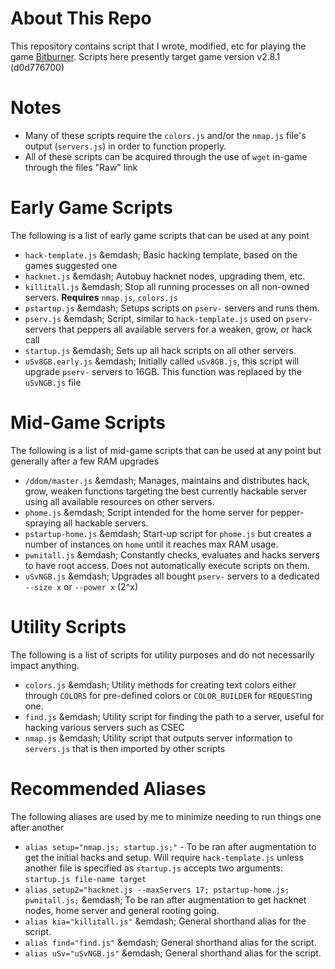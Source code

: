 # About This Repo
This repository contains script that I wrote, modified, etc for playing the game [Bitburner](https://store.steampowered.com/app/1812820/Bitburner/). Scripts here presently target game version v2.8.1 (d0d776700)

# Notes
- Many of these scripts require the `colors.js` and/or the `nmap.js` file's output (`servers.js`) in order to function properly.
- All of these scripts can be acquired through the use of `wget` in-game through the files "Raw" link

# Early Game Scripts
The following is a list of early game scripts that can be used at any point
- `hack-template.js` &emdash; Basic hacking template, based on the games suggested one
- `hacknet.js` &emdash; Autobuy hacknet nodes, upgrading them, etc.
- `killitall.js` &emdash; Stop all running processes on all non-owned servers. **Requires** `nmap.js`, `colors.js`
- `pstartup.js` &emdash; Setups scripts on `pserv-` servers and runs them.
- `pserv.js` &emdash; Script, similar to `hack-template.js` used on `pserv-` servers that peppers all available servers for a weaken, grow, or hack call
- `startup.js` &emdash; Sets up all hack scripts on all other servers.
- `uSv8GB.early.js` &emdash; Initially called `uSv8GB.js`, this script will upgrade `pserv-` servers to 16GB. This function was replaced by the `uSvNGB.js` file

# Mid-Game Scripts
The following is a list of mid-game scripts that can be used at any point but generally after a few RAM upgrades
- `/ddom/master.js` &emdash; Manages, maintains and distributes hack, grow, weaken functions targeting the best currently hackable server using all available resources on other servers.
- `phome.js` &emdash; Script intended for the home server for pepper-spraying all hackable servers.
- `pstartup-home.js` &emdash; Start-up script for `phome.js` but creates a number of instances on `home` until it reaches max RAM usage.
- `pwnitall.js` &emdash; Constantly checks, evaluates and hacks servers to have root access. Does not automatically execute scripts on them.
- `uSvNGB.js` &emdash; Upgrades all bought `pserv-` servers to a dedicated `--size x` or `--power x` (2^x)

# Utility Scripts
The following is a list of scripts for utility purposes and do not necessarily impact anything.
- `colors.js` &emdash; Utility methods for creating text colors either through `COLORS` for pre-defined colors or `COLOR_BUILDER` for `REQUEST`ing one.
- `find.js` &emdash; Utility script for finding the path to a server, useful for hacking various servers such as CSEC
- `nmap.js` &emdash; Utility script that outputs server information to `servers.js` that is then imported by other scripts

# Recommended Aliases
The following aliases are used by me to minimize needing to run things one after another
- `alias setup="nmap.js; startup.js;"` - To be ran after augmentation to get the initial hacks and setup. Will require `hack-template.js` unless another file is specified as `startup.js` accepts two arguments: `startup.js file-name target`
- `alias setup2="hacknet.js --maxServers 17; pstartup-home.js; pwnitall.js;` &emdash; To be ran after augmentation to get hacknet nodes, home server and general rooting going.
- `alias kia="killitall.js"` &emdash; General shorthand alias for the script.
- `alias find="find.js"` &emdash; General shorthand alias for the script.
- `alias uSv="uSvNGB.js"` &emdash; General shorthand alias for the script.
